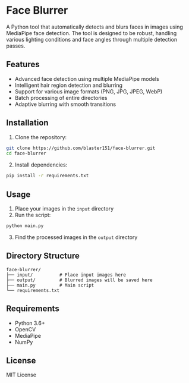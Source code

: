 # Face Blurrer

A Python tool that automatically detects and blurs faces in images using MediaPipe face detection. The tool is designed to be robust, handling various lighting conditions and face angles through multiple detection passes.

## Features

- Advanced face detection using multiple MediaPipe models
- Intelligent hair region detection and blurring
- Support for various image formats (PNG, JPG, JPEG, WebP)
- Batch processing of entire directories
- Adaptive blurring with smooth transitions

## Installation

1. Clone the repository:
```bash
git clone https://github.com/blaster151/face-blurrer.git
cd face-blurrer
```

2. Install dependencies:
```bash
pip install -r requirements.txt
```

## Usage

1. Place your images in the `input` directory
2. Run the script:
```bash
python main.py
```
3. Find the processed images in the `output` directory

## Directory Structure

```
face-blurrer/
├── input/          # Place input images here
├── output/         # Blurred images will be saved here
├── main.py         # Main script
└── requirements.txt
```

## Requirements

- Python 3.6+
- OpenCV
- MediaPipe
- NumPy

## License

MIT License 